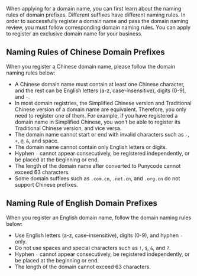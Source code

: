 ﻿ When applying for a domain name, you can first learn about the naming rules of domain prefixes. Different suffixes have different naming rules. In order to successfully register a domain name and pass the domain naming review, you must follow corresponding domain naming rules. You can apply to register an exclusive domain name for your business.

## Naming Rules of Chinese Domain Prefixes
When you register a Chinese domain name, please follow the domain naming rules below:
- A Chinese domain name must contain at least one Chinese character, and the rest can be English letters (a-z, case-insensitive), digits (0-9), and `-`.
- In most domain registries, the Simplified Chinese version and Traditional Chinese version of a domain name are equivalent. Therefore, you only need to register one of them. For example, if you have registered a domain name in Simplified Chinese, you won’t be able to register its Traditional Chinese version, and vice versa.
- The domain name cannot start or end with invalid characters such as `-`, `+`, `@`, `&`, and space.
- The domain name cannot contain only English letters or digits.
- Hyphen `-` cannot appear consecutively, be registered independently, or be placed at the beginning or end.
- The length of the domain name after converted to Punycode cannot exceed 63 characters.
- Some domain suffixes such as `.com.cn`, `.net.cn`, and `.org.cn` do not support Chinese prefixes.

## Naming Rule of English Domain Prefixes
When you register an English domain name, follow the domain naming rules below:
- Use English letters (a-z, case-insensitive), digits (0-9), and hyphen `-` only.
- Do not use spaces and special characters such as `!`, `$`, `&`, and `?`.
- Hyphen `-` cannot appear consecutively, be registered independently, or be placed at the beginning or end.
- The length of the domain cannot exceed 63 characters.













